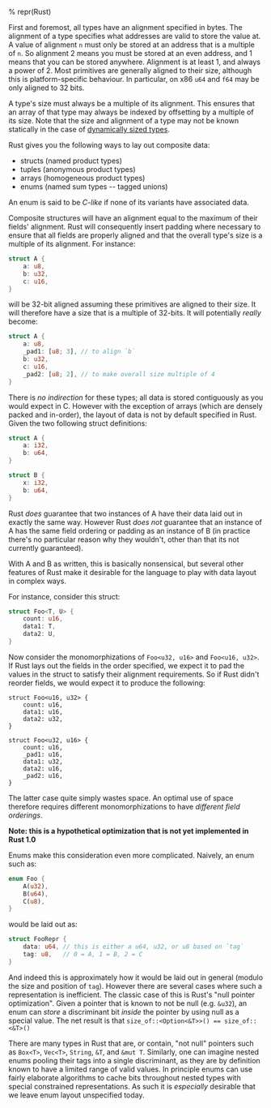 % repr(Rust)

First and foremost, all types have an alignment specified in bytes. The
alignment of a type specifies what addresses are valid to store the value at. A
value of alignment `n` must only be stored at an address that is a multiple of
`n`. So alignment 2 means you must be stored at an even address, and 1 means
that you can be stored anywhere. Alignment is at least 1, and always a power of
2. Most primitives are generally aligned to their size, although this is
platform-specific behaviour. In particular, on x86 `u64` and `f64` may be only
aligned to 32 bits.

A type's size must always be a multiple of its alignment. This ensures that an
array of that type may always be indexed by offsetting by a multiple of its
size. Note that the size and alignment of a type may not be known
statically in the case of [dynamically sized types][dst].

Rust gives you the following ways to lay out composite data:

* structs (named product types)
* tuples (anonymous product types)
* arrays (homogeneous product types)
* enums (named sum types -- tagged unions)

An enum is said to be *C-like* if none of its variants have associated data.

Composite structures will have an alignment equal to the maximum
of their fields' alignment. Rust will consequently insert padding where
necessary to ensure that all fields are properly aligned and that the overall
type's size is a multiple of its alignment. For instance:

```rust
struct A {
    a: u8,
    b: u32,
    c: u16,
}
```

will be 32-bit aligned assuming these primitives are aligned to their size.
It will therefore have a size that is a multiple of 32-bits. It will potentially
*really* become:

```rust
struct A {
    a: u8,
    _pad1: [u8; 3], // to align `b`
    b: u32,
    c: u16,
    _pad2: [u8; 2], // to make overall size multiple of 4
}
```

There is *no indirection* for these types; all data is stored contiguously as
you would expect in C. However with the exception of arrays (which are densely
packed and in-order), the layout of data is not by default specified in Rust.
Given the two following struct definitions:

```rust
struct A {
    a: i32,
    b: u64,
}

struct B {
    x: i32,
    b: u64,
}
```

Rust *does* guarantee that two instances of A have their data laid out in
exactly the same way. However Rust *does not* guarantee that an instance of A
has the same field ordering or padding as an instance of B (in practice there's
no particular reason why they wouldn't, other than that its not currently
guaranteed).

With A and B as written, this is basically nonsensical, but several other
features of Rust make it desirable for the language to play with data layout in
complex ways.

For instance, consider this struct:

```rust
struct Foo<T, U> {
    count: u16,
    data1: T,
    data2: U,
}
```

Now consider the monomorphizations of `Foo<u32, u16>` and `Foo<u16, u32>`. If
Rust lays out the fields in the order specified, we expect it to pad the
values in the struct to satisfy their alignment requirements. So if Rust
didn't reorder fields, we would expect it to produce the following:

```rust,ignore
struct Foo<u16, u32> {
    count: u16,
    data1: u16,
    data2: u32,
}

struct Foo<u32, u16> {
    count: u16,
    _pad1: u16,
    data1: u32,
    data2: u16,
    _pad2: u16,
}
```

The latter case quite simply wastes space. An optimal use of space therefore
requires different monomorphizations to have *different field orderings*.

**Note: this is a hypothetical optimization that is not yet implemented in Rust
1.0**

Enums make this consideration even more complicated. Naively, an enum such as:

```rust
enum Foo {
    A(u32),
    B(u64),
    C(u8),
}
```

would be laid out as:

```rust
struct FooRepr {
    data: u64, // this is either a u64, u32, or u8 based on `tag`
    tag: u8,   // 0 = A, 1 = B, 2 = C
}
```

And indeed this is approximately how it would be laid out in general
(modulo the size and position of `tag`). However there are several cases where
such a representation is inefficient. The classic case of this is Rust's
"null pointer optimization". Given a pointer that is known to not be null
(e.g. `&u32`), an enum can *store* a discriminant bit *inside* the pointer
by using null as a special value. The net result is that
`size_of::<Option<&T>>() == size_of::<&T>()`

There are many types in Rust that are, or contain, "not null" pointers such as
`Box<T>`, `Vec<T>`, `String`, `&T`, and `&mut T`. Similarly, one can imagine
nested enums pooling their tags into a single discriminant, as they are by
definition known to have a limited range of valid values. In principle enums can
use fairly elaborate algorithms to cache bits throughout nested types with
special constrained representations. As such it is *especially* desirable that
we leave enum layout unspecified today.

[dst]: exotic-sizes.html#dynamically-sized-types-(dsts)
